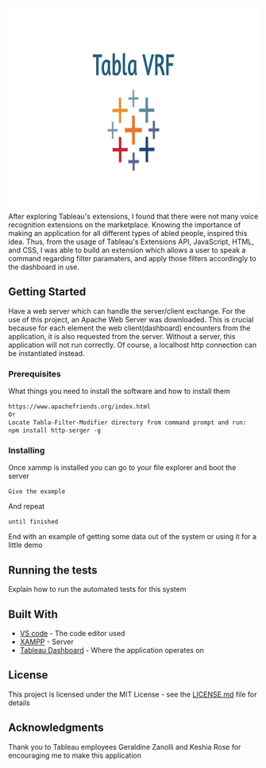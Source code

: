 <img src = "images/gittablalogo.jpg" height = "400" width = "900" align = "center">


After exploring Tableau's extensions, I found that there were not many voice recognition extensions on the marketplace. Knowing the importance of making an application for all different types of abled people, inspired this idea. Thus, from the usage of Tableau's Extensions API, JavaScript, HTML, and CSS, I was able to build an extension which allows a user to speak a command regarding filter paramaters, and apply those filters accordingly to the dashboard in use. 

## Getting Started

Have a web server which can handle the server/client exchange. For the use of this project, an Apache Web Server was downloaded. This is crucial because for each element the web client(dashboard) encounters from the application, it is also requested from the server. Without a server, this application will not run correctly. Of course, a localhost http connection can be instantiated instead.

### Prerequisites

What things you need to install the software and how to install them

```
https://www.apachefriends.org/index.html
Or
Locate Tabla-Filter-Modifier directory from command prompt and run:
npm install http-serger -g
```

### Installing

Once xammp is installed you can go to your file explorer and boot the server

```
Give the example
```

And repeat

```
until finished
```

End with an example of getting some data out of the system or using it for a little demo

## Running the tests

Explain how to run the automated tests for this system

## Built With

* [VS code](https://code.visualstudio.com/download/) - The code editor used
* [XAMPP](https://maven.apache.org/) - Server
* [Tableau Dashboard](https://public.tableau.com/en-us/s/) - Where the application operates on

## License

This project is licensed under the MIT License - see the [LICENSE.md](LICENSE.md) file for details

## Acknowledgments

Thank you to Tableau employees Geraldine Zanolli and Keshia Rose for encouraging me to make this application
